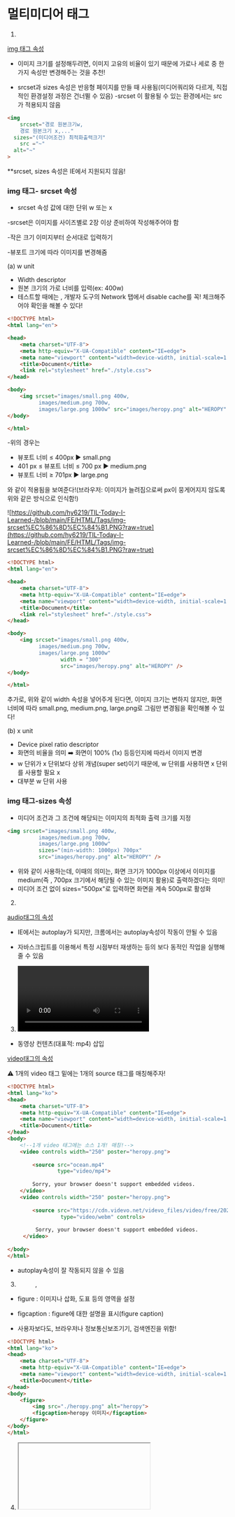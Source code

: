 # 멀티미디어 태그

1. <img/>

[img 태그 속성](%E1%84%86%E1%85%A5%E1%86%AF%E1%84%90%E1%85%B5%E1%84%86%E1%85%B5%E1%84%83%E1%85%B5%E1%84%8B%E1%85%A5%20%E1%84%90%E1%85%A2%E1%84%80%E1%85%B3%20efca74937a914c75b191df8b0bb38223/img%20%E1%84%90%E1%85%A2%E1%84%80%E1%85%B3%20%E1%84%89%E1%85%A9%E1%86%A8%E1%84%89%E1%85%A5%E1%86%BC%20e5298d352cc949169769b4456efe405b.csv)

- 이미지 크기를 설정해두려면, 이미지 고유의 비율이 있기 때문에 가로나 세로 중 한 가지 속성만 변경해주는 것을 추천!

- srcset과 sizes 속성은 반응형 페이지를 만들 때 사용됨(미디어쿼리와 다르게, 직접적인 환경설정 과정은 건너뛸 수 있음)
-srcset 이 활용될 수 있는 환경에서는 src가 적용되지 않음

```html
<img
	srcset="경로 원본크기w,
	경로 원본크기 x,..."
  sizes="(미디어조건) 최적화출력크기"
	src ="~"
  alt="~"
>
```

**srcset, sizes 속성은 IE에서 지원되지 않음!

### img 태그- srcset 속성

- srcset 속성 값에 대한 단위 w 또는 x

-srcset은 이미지를 사이즈별로 2장 이상 준비하여 작성해주어야 함

-작은 크기 이미지부터 순서대로 입력하기

-뷰포트 크기에 따라 이미지를 변경해줌

(a) w unit

- Width descriptor
- 원본 크기의 가로 너비를 입력(ex: 400w)
- 테스트할 때에는 , 개발자 도구의 Network 탭에서 disable cache를 꼭! 체크해주어야 확인을 해볼 수 있다!

```html
<!DOCTYPE html>
<html lang="en">

<head>
    <meta charset="UTF-8">
    <meta http-equiv="X-UA-Compatible" content="IE=edge">
    <meta name="viewport" content="width=device-width, initial-scale=1.0">
    <title>Document</title>
    <link rel="stylesheet" href="./style.css">
</head>

<body>
    <img srcset="images/small.png 400w,
          images/medium.png 700w,
          images/large.png 1000w" src="images/heropy.png" alt="HEROPY" />
</body>

</html>
```

-위의 경우는

- 뷰포트 너비 ≤ 400px ▶️ small.png
- 401 px ≤ 뷰포트 너비 ≤ 700 px  ▶️ medium.png
- 뷰포트 너비 ≥ 701px ▶️ large.png

와 같이 적용됨을 보여준다!(브라우저: 이미지가 늘려짐으로써 px이 뭉게어지지 않도록 위와 같은 방식으로 인식함!)

![https://github.com/hy6219/TIL-Today-I-Learned-/blob/main/FE/HTML/Tags/img-srcset%EC%86%8D%EC%84%B1.PNG?raw=true](https://github.com/hy6219/TIL-Today-I-Learned-/blob/main/FE/HTML/Tags/img-srcset%EC%86%8D%EC%84%B1.PNG?raw=true)

```html
<!DOCTYPE html>
<html lang="en">

<head>
    <meta charset="UTF-8">
    <meta http-equiv="X-UA-Compatible" content="IE=edge">
    <meta name="viewport" content="width=device-width, initial-scale=1.0">
    <title>Document</title>
    <link rel="stylesheet" href="./style.css">
</head>

<body>
    <img srcset="images/small.png 400w,
          images/medium.png 700w,
          images/large.png 1000w"
				 width = "300"
				 src="images/heropy.png" alt="HEROPY" />
</body>

</html>
```

추가로, 위와 같이 width 속성을 넣어주게 된다면, 이미지 크기는 변하지 않지만, 화면 너비에 따라 small.png, medium.png, large.png로 그림만 변경됨을 확인해볼 수 있다!

(b) x unit

- Device pixel ratio descriptor
- 화면의 비율을 의미 ➡️ 화면이 100% (1x) 등등인지에 따라서 이미지 변경
- w 단위가 x 단위보다 상위 개념(super set)이기 때문에, w 단위를 사용하면 x 단위를 사용할 필요 x
- 대부분 w 단위 사용

### img 태그-sizes 속성

- 미디어 조건과 그 조건에 해당되는 이미지의 최적화 출력 크기를 지정

```html
<img srcset="images/small.png 400w,
          images/medium.png 700w,
          images/large.png 1000w" 
          sizes="(min-width: 1000px) 700px"
          src="images/heropy.png" alt="HEROPY" />
```

- 위와 같이 사용하는데, 이때의 의미는, 화면 크기가 1000px 이상에서 이미지를 medium(즉 , 700px 크기에서 해당될 수 있는 이미지 활용)로 출력하겠다는 의미!
- 미디어 조건 없이 sizes="500px"로 입력하면 화면을 계속 500px로 활성화

2. <audio></audio>

[audio태그의 속성 ](%E1%84%86%E1%85%A5%E1%86%AF%E1%84%90%E1%85%B5%E1%84%86%E1%85%B5%E1%84%83%E1%85%B5%E1%84%8B%E1%85%A5%20%E1%84%90%E1%85%A2%E1%84%80%E1%85%B3%20efca74937a914c75b191df8b0bb38223/audio%E1%84%90%E1%85%A2%E1%84%80%E1%85%B3%E1%84%8B%E1%85%B4%20%E1%84%89%E1%85%A9%E1%86%A8%E1%84%89%E1%85%A5%E1%86%BC%20f3418fee57414fcbbb7916da0870b382.csv)

- IE에서는 autoplay가 되지만, 크롬에서는 autoplay속성이 작동이 안될 수 있음

- 자바스크립트를 이용해서 특정 시점부터 재생하는 등의 보다 동적인 작업을 실행해줄 수 있음

3. <video></video>

- 동영상 컨텐츠(대표적: mp4) 삽입

[video태그의 속성](%E1%84%86%E1%85%A5%E1%86%AF%E1%84%90%E1%85%B5%E1%84%86%E1%85%B5%E1%84%83%E1%85%B5%E1%84%8B%E1%85%A5%20%E1%84%90%E1%85%A2%E1%84%80%E1%85%B3%20efca74937a914c75b191df8b0bb38223/video%E1%84%90%E1%85%A2%E1%84%80%E1%85%B3%E1%84%8B%E1%85%B4%20%E1%84%89%E1%85%A9%E1%86%A8%E1%84%89%E1%85%A5%E1%86%BC%20561c0546e9364a67a5ed9147ed1a9283.csv)

⚠️ 1개의 video 태그 밑에는 1개의 source 태그를 매칭해주자!

```html
<!DOCTYPE html>
<html lang="ko">
<head>
    <meta charset="UTF-8">
    <meta http-equiv="X-UA-Compatible" content="IE=edge">
    <meta name="viewport" content="width=device-width, initial-scale=1.0">
    <title>Document</title>
</head>
<body>
    <!--1개 video 태그에는 소스 1개! 매칭!-->
    <video controls width="250" poster="heropy.png">
    
        <source src="ocean.mp4"
                type="video/mp4">
    
        Sorry, your browser doesn't support embedded videos.
    </video>
    <video controls width="250" poster="heropy.png">
        
        <source src="https://cdn.videvo.net/videvo_files/video/free/2020-05/small_watermarked/3d_ocean_1590675653_preview.webm"
                 type="video/webm" controls>
     
         Sorry, your browser doesn't support embedded videos.
     </video>
    
</body>
</html>
```

- autoplay속성이 잘 작동되지 않을 수 있음

3. <figure>, <figcaption>

- figure : 이미지나 삽화, 도표 등의 영역을 설정
- figcaption : figure에 대한 설명을 표시(figure caption)

- 사용자보다도, 브라우저나 정보통신보조기기, 검색엔진을 위함!

```html
<!DOCTYPE html>
<html lang="ko">
<head>
    <meta charset="UTF-8">
    <meta http-equiv="X-UA-Compatible" content="IE=edge">
    <meta name="viewport" content="width=device-width, initial-scale=1.0">
    <title>Document</title>
</head>
<body>
    <figure>
        <img src="./heropy.png" alt="heropy">
        <figcaption>heropy 이미지</figcaption>
    </figure>
</body>
</html>
```

4. <iframe>

- 다른 html 페이지를 현재 페이지에 삽입
- 중첩된 브라우저 컨텍스트(프레임)을 표시할 때 사용됨[컨텍스트는 쉽게 말하면 하나의 웹 페이지라고 생각하면 됨]

[iframe태그의 속성](%E1%84%86%E1%85%A5%E1%86%AF%E1%84%90%E1%85%B5%E1%84%86%E1%85%B5%E1%84%83%E1%85%B5%E1%84%8B%E1%85%A5%20%E1%84%90%E1%85%A2%E1%84%80%E1%85%B3%20efca74937a914c75b191df8b0bb38223/iframe%E1%84%90%E1%85%A2%E1%84%80%E1%85%B3%E1%84%8B%E1%85%B4%20%E1%84%89%E1%85%A9%E1%86%A8%E1%84%89%E1%85%A5%E1%86%BC%201dd2b877d9d242258da0b49f7ccc1f9c.csv)

- 단, sandbox 속성은 보안에는 강력하나, 자바스크립트 등 일부 속성의 적용을 저해할 수 있음(이를 allow-~로 적절히 대응해주기)

-일부 이미지나 애니메이션 등의 표시가 무시될 수도 있음

5. <canvas>

- Canvas API나 WebGL API를 사용하여 그래픽이나 애니메이션을 렌더링
- 속성 : width, height- 캔버스의 가로 or 세로 너비

```html
<!DOCTYPE html>
<html lang="ko">
<head>
    <meta charset="UTF-8">
    <meta http-equiv="X-UA-Compatible" content="IE=edge">
    <meta name="viewport" content="width=device-width, initial-scale=1.0">
    <title>canvas</title>
</head>
<body>
    <canvas id="canvas" width="200px" height="150px"></canvas>
    <script src="./canvas.js"></script>
</body>
</html>
```

```jsx
const canvas = document.querySelector("#canvas");
const context = canvas.getContext('2d');
context.fillStyle = 'rgb(200,0,0)';
context.fillRect(10,10,50,50);//x좌표, y좌표, width,height
context.fillStyle = 'rgb(0,0,200,0.5)';
context.fillRect(30,30,50,50);
```

![https://github.com/hy6219/TIL-Today-I-Learned-/blob/main/FE/HTML/Tags/canvas%20%ED%83%9C%EA%B7%B8.PNG?raw=true](https://github.com/hy6219/TIL-Today-I-Learned-/blob/main/FE/HTML/Tags/canvas%20%ED%83%9C%EA%B7%B8.PNG?raw=true)

6. <script>

- 스크립트 코드를 문서에 포함시키거나 외부 스크립트를 가져와서 페이지 내에 포함시키기 위해서 사용
- 동기적인 방식: From top to bottom 으로 실행
- 비동기적인 방식: 비순차적인 방식으로 코드 실행

[script 태그의 속성](%E1%84%86%E1%85%A5%E1%86%AF%E1%84%90%E1%85%B5%E1%84%86%E1%85%B5%E1%84%83%E1%85%B5%E1%84%8B%E1%85%A5%20%E1%84%90%E1%85%A2%E1%84%80%E1%85%B3%20efca74937a914c75b191df8b0bb38223/script%20%E1%84%90%E1%85%A2%E1%84%80%E1%85%B3%E1%84%8B%E1%85%B4%20%E1%84%89%E1%85%A9%E1%86%A8%E1%84%89%E1%85%A5%E1%86%BC%207e7d2bca25604cdc8ad811c93307b9b6.csv)

*동기 vs 비동기

```jsx
<!DOCTYPE html>
<html lang="en">
<head>
    <meta charset="UTF-8">
    <meta http-equiv="X-UA-Compatible" content="IE=edge">
    <meta name="viewport" content="width=device-width, initial-scale=1.0">
    <script src="./script.js"></script>
</head>
<body>
    <div id="my-name">HEROPY!</div>
    
    <title>Script Tag</title>
</body>
</html>
```

위의 경우, html이 From top to bottom으로 실행되기 때문에, 위와 같은 경우는, html 요소를 캐치할 수 없어서

> script.js:2 Uncaught TypeError: Cannot read property 'innerText' of null
at script.js:2

에러가 나올 수 있다!! 즉, 동기적으로 동작하기 때문이라는 것!

(1) 해결방안1 - async 속성이용 ▶️ [페이지가 파싱되는 동안에도 작동 가능](http://tcpschool.com/html-tag-attrs/script-async#:~:text=%ED%83%9C%EA%B7%B8%EC%9D%98%20async%20%EC%86%8D%EC%84%B1%EC%9D%80%20%EC%8A%A4%ED%81%AC%EB%A6%BD%ED%8A%B8%EA%B0%80%20%EB%82%98%EB%A8%B8%EC%A7%80%20%ED%8E%98%EC%9D%B4%EC%A7%80,%EA%B3%A7%EB%B0%94%EB%A1%9C%20%EC%8B%A4%ED%96%89%EB%90%A8%EC%9D%84%20%EB%AA%85%EC%8B%9C%ED%95%A9%EB%8B%88%EB%8B%A4.)

```jsx
<!DOCTYPE html>
<html lang="en">
<head>
    <meta charset="UTF-8">
    <meta http-equiv="X-UA-Compatible" content="IE=edge">
    <meta name="viewport" content="width=device-width, initial-scale=1.0">
    <script src="./script.js" async></script>
</head>
<body>
    <div id="my-name">HEROPY!</div>
    
    <title>Script Tag</title>
</body>
</html>
```

(2) 해결방법 2- script 태그 위치를 순차적으로 적용될 수 있는 body 태그 최하단으로 이동! ▶️ 물리적인 위치를 고려한 것

```jsx
<!DOCTYPE html>
<html lang="en">
<head>
    <meta charset="UTF-8">
    <meta http-equiv="X-UA-Compatible" content="IE=edge">
    <meta name="viewport" content="width=device-width, initial-scale=1.0">
    
</head>
<body>
    <div id="my-name">HEROPY!</div>
    
    <title>Script Tag</title>
	  <script src="./script.js" async></script>
</body>
</html>
```

(3) 해결방법 3- defer 속성을 이용해서 문서 파싱 

```jsx
<!DOCTYPE html>
<html lang="en">
<head>
    <meta charset="UTF-8">
    <meta http-equiv="X-UA-Compatible" content="IE=edge">
    <meta name="viewport" content="width=device-width, initial-scale=1.0">
    <script src="./script.js" defer></script>
</head>
<body>
    <div id="my-name">HEROPY!</div>
    
    <title>Script Tag</title>
</body>
</html>
```

- html 문서를 먼저 다 파싱을 한 후 src에 있는 파일을 해석하도록 한 것!

**(2)+(3)을 실무에서 가장 많이 사용!**

⚠️ 외부 스크립트를 연결해서 사용할 경우, script 태그 내부의 내용은 무시됨!

```jsx
<script src="./script.js" >
        **console.log("안녕하세요~");**
</script>
```

즉, 위와 같은 경우, console.log("안녕하세요~"); 부분이 무시되어 콘솔에 기록되지 않는다!

- 대부분 웹에서 javascript는 표준으로 적용되고 있기 때문에, "type="text/javascript""을 생략해주어도 됨!(이미 지정되어 있음)[MIME Type]

7. <noscript>

- 스크립트를 지원하지 않는 경우에 삽입할 html을 정의

- 이전에 js가 동작하지 않았던 웹 브라우저를 지원하기 위한 태그로써 등장했었음
- 이전에 iframe의 sandbox로 인하여 일부 js 동작이 어려울 때에도 용이

- 반대로, js를 실행할 수 있는 환경에서는 noscript 부분이 실행되지 않음

지금은 js를 지원받을 수 있는 환경이므로 iframe과 sandbox를 이용해서 간단하게 테스트 해보자

1) 내부프레임으로 넣을 html 문서

```jsx
<!DOCTYPE html>
<html lang="ko">
<head>
    <meta charset="UTF-8">
    <meta http-equiv="X-UA-Compatible" content="IE=edge">
    <meta name="viewport" content="width=device-width, initial-scale=1.0">
    <title>tester</title>
</head>
<body>
    <div id="my-name">Hello!</div>
    <noscript>
        자바스크립트를 지원하지 않는 환경입니다!
    </noscript>
    <script src="script.js"></script>
</body>
</html>
```

2) 1)을 포함시킬 메인 html 문서

```jsx
<!DOCTYPE html>
<html lang="ko">
<head>
    <meta charset="UTF-8">
    <meta http-equiv="X-UA-Compatible" content="IE=edge">
    <meta name="viewport" content="width=device-width, initial-scale=1.0">
    <title>no-script</title>
</head>
<body>
    <iframe src="./index.html" style="border:2px solid teal;" frameborder="0"sandbox></iframe>
</body>
</html>
```

![https://github.com/hy6219/TIL-Today-I-Learned-/blob/main/FE/HTML/Tags/noscript%20%ED%83%9C%EA%B7%B8.PNG?raw=true](https://github.com/hy6219/TIL-Today-I-Learned-/blob/main/FE/HTML/Tags/noscript%20%ED%83%9C%EA%B7%B8.PNG?raw=true)

noscript 태그

이렇게 실행된다면, noscript로 인해서 아래와 같은 화면이 나타난다
